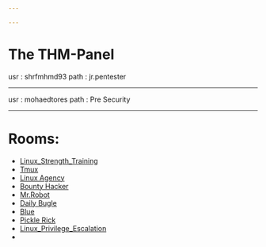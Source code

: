 ```yaml
---

---
```

# The THM-Panel

usr : shrfmhmd93
path : jr.pentester

---

usr : mohaedtores
path : Pre Security

---

# Rooms:
* [Linux_Strength_Training](LinuxRoom-1.md)
* [Tmux](TMUX.md)
* [Linux Agency](LinuxRoom-2.md)
* [Bounty Hacker](BountyHacker-Cowboy-bebop.md)
* [Mr.Robot](Mr.Robot.md)
* [Daily Bugle](Daily_Bugle.md)
* [Blue](Blue.md)
* [Pickle Rick](Pickle_Rick.md)
* [Linux_Privilege_Escalation](Linux_Privilege_Escalation.md)
* 